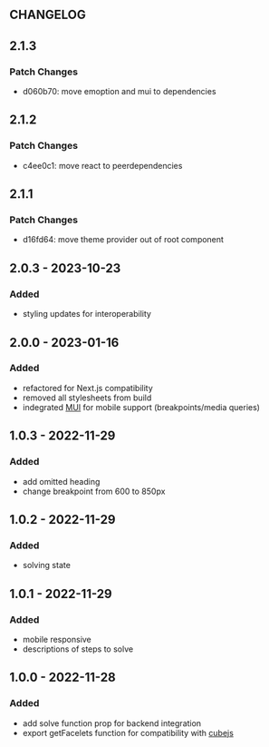 ## CHANGELOG

## 2.1.3

### Patch Changes

- d060b70: move emoption and mui to dependencies

## 2.1.2

### Patch Changes

- c4ee0c1: move react to peerdependencies

## 2.1.1

### Patch Changes

- d16fd64: move theme provider out of root component

## 2.0.3 - 2023-10-23

### Added

- styling updates for interoperability

## 2.0.0 - 2023-01-16

### Added

- refactored for Next.js compatibility
- removed all stylesheets from build
- indegrated [MUI](https://mui.com) for mobile support (breakpoints/media queries)

## 1.0.3 - 2022-11-29

### Added

- add omitted heading
- change breakpoint from 600 to 850px

## 1.0.2 - 2022-11-29

### Added

- solving state

## 1.0.1 - 2022-11-29

### Added

- mobile responsive
- descriptions of steps to solve

## 1.0.0 - 2022-11-28

### Added

- add solve function prop for backend integration
- export getFacelets function for compatibility with [cubejs](https://www.npmjs.com/package/cubejs)
